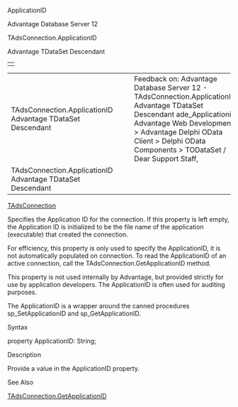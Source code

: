 ApplicationID




Advantage Database Server 12  

TAdsConnection.ApplicationID

Advantage TDataSet Descendant

|  |
| --- |
|  |

|  |  |  |  |  |
| --- | --- | --- | --- | --- |
| TAdsConnection.ApplicationID  Advantage TDataSet Descendant |  |  | Feedback on: Advantage Database Server 12 - TAdsConnection.ApplicationID Advantage TDataSet Descendant ade\_Applicationid Advantage Web Development > Advantage Delphi OData Client > Delphi OData Components > TODataSet / Dear Support Staff, |  |
| TAdsConnection.ApplicationID  Advantage TDataSet Descendant |  |  |  |  |

[TAdsConnection](ade_tadsconnection_7.htm)

Specifies the Application ID for the connection. If this property is left empty, the Application ID is initialized to be the file name of the application (executable) that created the connection.

For efficiency, this property is only used to specify the ApplicationID, it is not automatically populated on connection. To read the ApplicationID of an active connection, call the TAdsConnection.GetApplicationID method.

This property is not used internally by Advantage, but provided strictly for use by application developers. The ApplicationID is often used for auditing purposes.

The ApplicationID is a wrapper around the canned procedures sp\_SetApplicationID and sp\_GetApplicationID.

Syntax

property ApplicationID: String;

Description

Provide a value in the ApplicationID property.

See Also

[TAdsConnection.GetApplicationID](ade_getapplicationid.htm)
